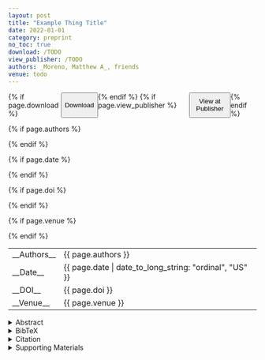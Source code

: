 ```yaml
---
layout: post
title: "Example Thing Title"
date: 2022-01-01
category: preprint
no_toc: true
download: /TODO
view_publisher: /TODO
authors: _Moreno, Matthew A_, friends
venue: todo
---
```


<span style="display:inline-flex;width:100%;">
{% if page.download %}<button class="efflux" onclick="location.href='{{ page.download }}';">
Download
<br/>
<i class="icon-download"></i>
</button>{% endif %}
{% if page.view_publisher %}<button class="efflux" onclick="location.href='{{ page.view_publisher }}';">
<span sytle="font-weight:450;">View at Publisher</span>
<br/>
<i style="font-weight:800" class="icon-link-ext"></i>
</button>{% endif %}
</span>

<table>

{% if page.authors %}
<tr>
<td>
<span markdown="1">
__Authors__
</span>
</td>
<td>
<span markdown="1">
{{ page.authors }}
</span>
</td>
</tr>
{% endif %}

{% if page.date %}
<tr>
<td>
<span markdown="1">
__Date__
</span>
</td>
<td>
<span markdown="1">
{{ page.date | date_to_long_string: "ordinal", "US" }}
</span>
</td>
</tr>
{% endif %}

{% if page.doi %}
<tr>
<td>
<span markdown="1">
__DOI__
</span>
</td>
<td>
<span markdown="1">
{{ page.doi }}
</span>
</td>
</tr>
{% endif %}

{% if page.venue %}
<tr>
<td>
<span markdown="1">
__Venue__
</span>
</td>
<td>
<span markdown="1">
{{ page.venue }}
</span>
</td>
</tr>
{% endif %}

</table>

<details class="lollipop" markdown="1">
<summary class="lollipop">Abstract</summary>

<div class="lollipop-detail" markdown="1">
Begun in 1988, the human genome project intends to map the 23 chromosomes that provide the blueprint for the human species.
The project has both scientific and ethical goals.
The scientific goals underscore the advantages of the genome project, including identifying and curing diseases and enabling people to select the traits of their offspring, among other opportunities.
Ethically, however, the project raises serious questions about the morality of genetic engineering.
To handle both the medical opportunities and ethical dilemmas posed by the genome project, scientists need to develop a clear set of principles for genetic engineering and to continue educating the public about the genome project.
</div>

</details>

<details class="lollipop" markdown="1">
<summary class="lollipop">BibTeX</summary>

<div class="lollipop-detail" markdown="1">
```bibtex
@book{ab94,
  author* = {Charalambos D. Aliprantis and Kim C. Border},
  year = {1994},
  title = {Infinite Dimensional Analysis},
  publisher = {Springer},
  address = {Berlin}
}
```
</div>
</details>

<details class="lollipop" markdown="1">
<summary class="lollipop">Citation</summary>

<div class="lollipop-detail" markdown="1">
> TOD. TODO. 23022, asdff fowkejf. doi/boobar/
</div>
</details>

<details class="lollipop" markdown="1">
<summary class="lollipop">Supporting Materials</summary>
<div class="lollipop-detail" markdown="1">
- [Data via Open Science Framework <i class="fa fa-external-link"></i>](TODO)
- [Software via GitHub <i class="fa fa-external-link"></i>](TODO)
- [Presentation via YouTube <i class="fa fa-external-link"></i>](TODO)
</div>
</details>
